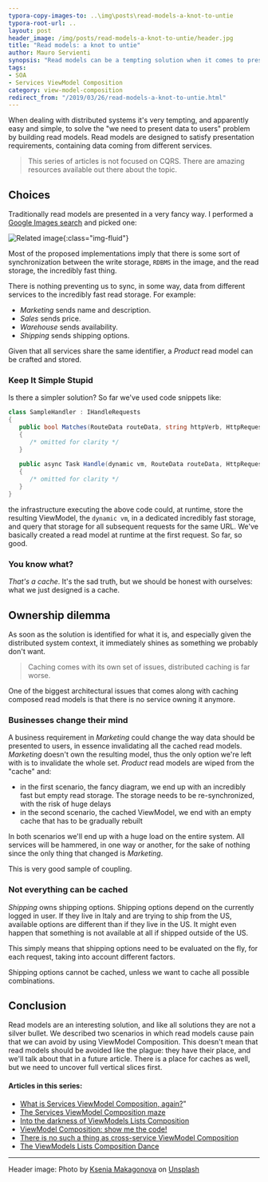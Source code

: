 ```yaml
---
typora-copy-images-to: ..\img\posts\read-models-a-knot-to-untie
typora-root-url: ..
layout: post
header_image: /img/posts/read-models-a-knot-to-untie/header.jpg
title: "Read models: a knot to untie"
author: Mauro Servienti
synopsis: "Read models can be a tempting solution when it comes to presenting data in a distributed system. Before going down this route it's important to disclose the very nature of the choice we're going to make. It's a knot to untie."
tags:
- SOA
- Services ViewModel Composition
category: view-model-composition
redirect_from: "/2019/03/26/read-models-a-knot-to-untie.html"
---
```


When dealing with distributed systems it's very tempting, and apparently easy and simple, to solve the "we need to present data to users" problem by building read models. Read models are designed to satisfy presentation requirements, containing data coming from different services.

> This series of articles is not focused on CQRS. There are amazing resources available out there about the topic.

## Choices

Traditionally read models are presented in a very fancy way. I performed a [Google Images search](https://www.google.com/search?q=read+model&source=lnms&tbm=isch&sa=X&ved=0ahUKEwii7OfopJ_hAhVKsaQKHT3rCc0Q_AUIDigB&biw=1707&bih=818) and picked one:

![Related image](https://i.stack.imgur.com/eKU6r.png){:class="img-fluid"}

Most of the proposed implementations imply that there is some sort of synchronization between the write storage, `RDBMS` in the image, and the read storage, the incredibly fast thing.

There is nothing preventing us to sync, in some way, data from different services to the incredibly fast read storage. For example:

- *Marketing* sends name and description.
- *Sales* sends price.
- *Warehouse* sends availability.
- *Shipping* sends shipping options.

Given that all services share the same identifier, a _Product_ read model can be crafted and stored.

### Keep It Simple Stupid

Is there a simpler solution? So far we've used code snippets like:

```csharp
class SampleHandler : IHandleRequests
{
   public bool Matches(RouteData routeData, string httpVerb, HttpRequest request)
   {
      /* omitted for clarity */
   }
   
   public async Task Handle(dynamic vm, RouteData routeData, HttpRequest request)
   {
      /* omitted for clarity */
   }
}
```

the infrastructure executing the above code could, at runtime, store the resulting ViewModel, the `dynamic vm`, in a dedicated incredibly fast storage, and query that storage for all subsequent requests for the same URL. We've basically created a read model at runtime at the first request. So far, so good.

### You know what?

*That's a cache*. It's the sad truth, but we should be honest with ourselves: what we just designed is a cache.

## Ownership dilemma

As soon as the solution is identified for what it is, and especially given the distributed system context, it immediately shines as something we probably don't want.

> Caching comes with its own set of issues, distributed caching is far worse.

One of the biggest architectural issues that comes along with caching composed read models is that there is no service owning it anymore.

### Businesses change their mind

A business requirement in _Marketing_ could change the way data should be presented to users, in essence invalidating all the cached read models. _Marketing_ doesn't own the resulting model, thus the only option we're left with is to invalidate the whole set. _Product_ read models are wiped from the "cache" and:

- in the first scenario, the fancy diagram, we end up with an incredibly fast but empty read storage. The storage needs to be re-synchronized, with the risk of huge delays
- in the second scenario, the cached ViewModel, we end with an empty cache that has to be gradually rebuilt

In both scenarios we'll end up with a huge load on the entire system. All services will be hammered, in one way or another, for the sake of nothing since the only thing that changed is _Marketing_.

This is very good sample of coupling.

### Not everything can be cached

_Shipping_ owns shipping options. Shipping options depend on the currently logged in user. If they live in Italy and are trying to ship from the US, available options are different than if they live in the US. It might even happen that something is not available at all if shipped outside of the US.

This simply means that shipping options need to be evaluated on the fly, for each request, taking into account different factors.

Shipping options cannot be cached, unless we want to cache all possible combinations.

## Conclusion

Read models are an interesting solution, and like all solutions they are not a silver bullet. We described two scenarios in which read models cause pain that we can avoid by using ViewModel Composition. This doesn't mean that read models should be avoided like the plague: they have their place, and we'll talk about that in a future article. There is a place for caches as well, but we need to uncover full vertical slices first.

#### Articles in this series:

- [What is Services ViewModel Composition, again?](https://milestone.topics.it/2019/02/06/what-is-services-viewmodel-composition-again.html)”
- [The Services ViewModel Composition maze](https://milestone.topics.it/2019/02/20/viewmodel-composition-maze.html)
- [Into the darkness of ViewModels Lists Composition](https://milestone.topics.it/2019/02/28/into-the-darkness-of-viewmodel-lists-composition.html)
- [ViewModel Composition: show me the code!](https://milestone.topics.it/2019/03/06/viewmodel-composition-show-me-the-code.html)
- [There is no such a thing as cross-service ViewModel Composition](https://milestone.topics.it/2019/03/13/there-is-no-such-a-thing-as-cross-services-composition.html)
- [The ViewModels Lists Composition Dance](https://milestone.topics.it/2019/03/21/the-viewmodels-lists-composition-dance.html)

---

Header image: Photo by [Ksenia Makagonova](https://unsplash.com/photos/KiAZ61Sh17k?utm_source=unsplash&utm_medium=referral&utm_content=creditCopyText) on [Unsplash](https://unsplash.com/search/photos/knot?utm_source=unsplash&utm_medium=referral&utm_content=creditCopyText)
